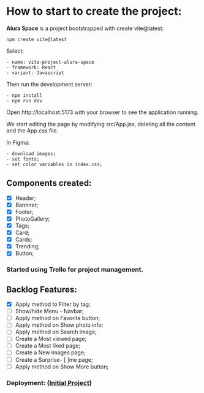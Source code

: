 # How to start to create the project:

**Alura Space** is a project bootstrapped with create vite@latest:

```
npm create vite@latest
```

Select:

```
- name: vite-project-alura-space
- framework: React
- variant: Javascript
```

Then run the development server:

```
- npm install
- npm run dev
```

Open http://localhost:5173 with your browser to see the application running.

We start editing the page by modifying src/App.jsx, deleting all the content and the App.css file.

In Figma:

```
- download images;
- set fonts;
- set color variables in index.css;
```

## Components created:

- [x] Header;
- [x] Bannner;
- [x] Footer;
- [x] PhotoGallery;
- [x] Tags;
- [x] Card;
- [x] Cards;
- [x] Trending;
- [x] Button;

### Started using Trello for project management.

## Backlog Features:

- [x] Apply method to Filter by tag;
- [ ] Show/hide Menu - Navbar;
- [ ] Apply method on Favorite button;
- [ ] Apply method on Show photo info;
- [ ] Apply method on Search image;
- [ ] Create a Most viewed page;
- [ ] Create a Most liked page;
- [ ] Create a New images page;
- [ ] Create a Surprise- [ ]me page;
- [ ] Apply method on Show More button;

### Deployment: ([Initial Project](https://vite-project-alura-space.vercel.app/))
